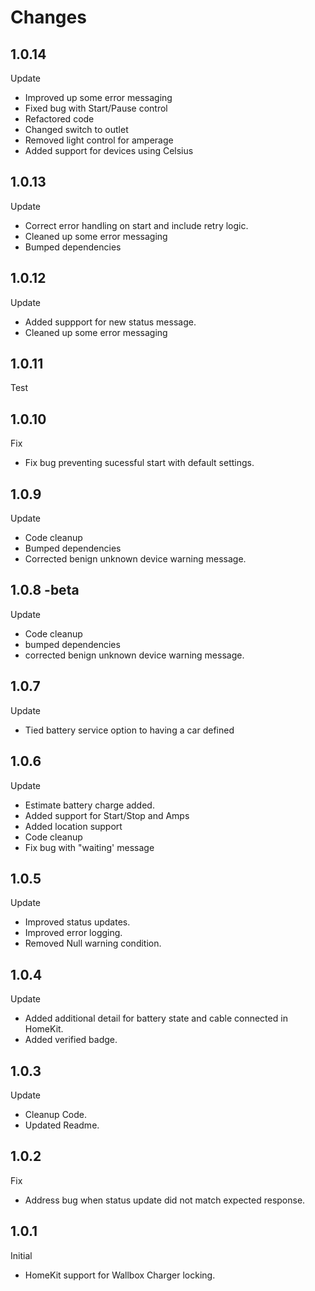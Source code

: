 # Changes

## 1.0.14
Update
- Improved up some error messaging
- Fixed bug with Start/Pause control
- Refactored code
- Changed switch to outlet
- Removed light control for amperage
- Added support for devices using Celsius 


## 1.0.13
Update
-	Correct error handling on start and include retry logic.
- Cleaned up some error messaging
-	Bumped dependencies

## 1.0.12

Update
-	Added suppport for new status message.
- Cleaned up some error messaging

## 1.0.11
Test

## 1.0.10
Fix
-	Fix bug preventing sucessful start with default settings.

## 1.0.9
Update 
-	Code cleanup
- Bumped dependencies
- Corrected benign unknown device warning message.

## 1.0.8 -beta
Update 
-	Code cleanup
- bumped dependencies
- corrected benign unknown device warning message.

## 1.0.7
Update 
-	Tied battery service option to having a car defined

## 1.0.6
Update
- Estimate battery charge added.
- Added support for Start/Stop and Amps 
- Added location support
- Code cleanup 
- Fix bug with "waiting' message

## 1.0.5
Update
- Improved status updates.
- Improved error logging.
- Removed Null warning condition.

## 1.0.4
Update
- Added additional detail for battery state and cable connected in HomeKit.
- Added verified badge.

## 1.0.3
Update
- Cleanup Code.
- Updated Readme.

## 1.0.2
Fix 
- Address bug when status update did not match expected response.

## 1.0.1
Initial 
- HomeKit support for Wallbox Charger locking.


